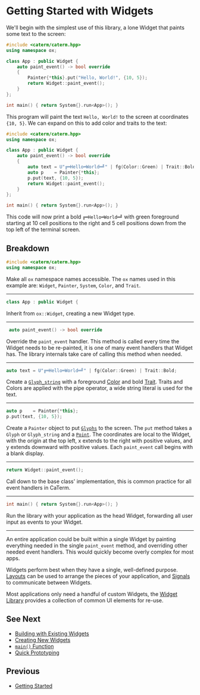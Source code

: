 # Getting Started with Widgets

We'll begin with the simplest use of this library, a lone Widget that paints
some text to the screen:

```cpp
#include <caterm/caterm.hpp>
using namespace ox;

class App : public Widget {
    auto paint_event() -> bool override
    {
        Painter{*this}.put("Hello, World!", {10, 5});
        return Widget::paint_event();
    }
};

int main() { return System{}.run<App>(); }
```

This program will paint the text `Hello, World!` to the screen at coordinates
`{10, 5}`. We can expand on this to add color and traits to the text:

```cpp
#include <caterm/caterm.hpp>
using namespace ox;

class App : public Widget {
    auto paint_event() -> bool override
    {
        auto text = U"╔═Hello═World═╝" | fg(Color::Green) | Trait::Bold;
        auto p    = Painter{*this};
        p.put(text, {10, 5});
        return Widget::paint_event();
    }
};

int main() { return System{}.run<App>(); }
```

This code will now print a bold `╔═Hello═World═╝` with green foreground
starting at 10 cell positions to the right and 5 cell positions down from the
top left of the terminal screen.

## Breakdown

```cpp
#include <caterm/caterm.hpp>
using namespace ox;
```

Make all `ox` namespace names accessible. The `ox` names used in this example
are: `Widget`, `Painter`, `System`, `Color`, and `Trait`.

---

```cpp
class App : public Widget {
```

Inherit from `ox::Widget`, creating a new Widget type.

---

```cpp
 auto paint_event() -> bool override
```

Override the `paint_event` handler. This method is called every time the Widget
needs to be re-painted, it is one of many event handlers that Widget has. The
library internals take care of calling this method when needed.

---

```cpp
auto text = U"╔═Hello═World═╝" | fg(Color::Green) | Trait::Bold;
```

Create a [`Glyph_string`](glyph-string.md) with a foreground [Color](colors.md)
and bold [Trait](traits.md). Traits and Colors are applied with the pipe
operator, a wide string literal is used for the text.

---

```cpp
auto p    = Painter{*this};
p.put(text, {10, 5});
```

Create a `Painter` object to put [`Glyphs`](glyph.md) to the screen. The `put`
method takes a `Glyph` or `Glyph_string` and a [`Point`](point.md). The
coordinates are local to the Widget, with the origin at the top left, x extends
to the right with positive values, and y extends downward with positive values.
Each `paint_event` call begins with a blank display.

---

```cpp
return Widget::paint_event();
```

Call down to the base class' implementation, this is common practice for all
event handlers in CaTerm.

---

```cpp
int main() { return System{}.run<App>(); }
```

Run the library with your application as the head Widget, forwarding all user
input as events to your Widget.

---

An entire application could be built within a single Widget by painting
everything needed in the single `paint_event` method, and overriding other
needed event handlers. This would quickly become overly complex for most apps.

Widgets perform best when they have a single, well-defined purpose.
[Layouts](layouts.md) can be used to arrange the pieces of your application, and
[Signals](signals.md) to communicate between Widgets.

Most applications only need a handful of custom Widgets, the [Widget
Library](widget.md#widget-library) provides a collection of common UI elements
for re-use.

## See Next

- [Building with Existing Widgets](building-with-existing-widgets.md)
- [Creating New Widgets](creating-new-widgets.md)
- [`main()` Function](main-function.md)
- [Quick Prototyping](quick-prototyping.md)

## Previous

- [Getting Started](getting-started.md)

